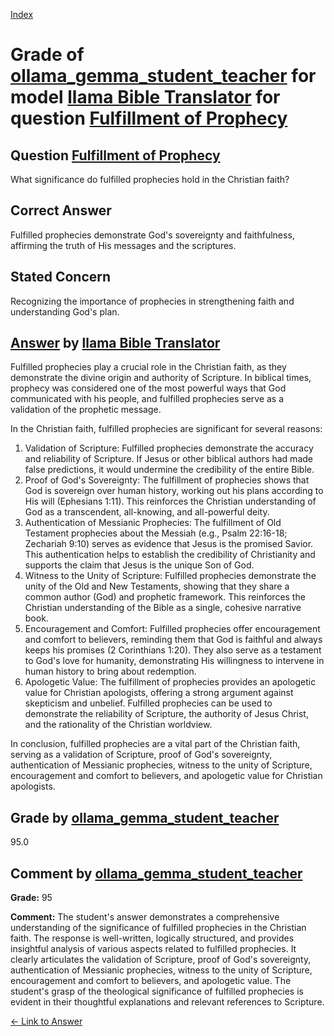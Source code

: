 
[Index](../../../../index.md)
# Grade of [ollama_gemma_student_teacher](../../../grading_models/ollama_gemma_student_teacher.md) for model [llama Bible Translator](../../../answering_models/llama_Bible_Translator.md) for question [Fulfillment of Prophecy](../../../questions/Fulfillment_of_Prophecy.md)

## Question [Fulfillment of Prophecy](../../../questions/Fulfillment_of_Prophecy.md)
What significance do fulfilled prophecies hold in the Christian faith?

## Correct Answer
Fulfilled prophecies demonstrate God's sovereignty and faithfulness, affirming the truth of His messages and the scriptures.

## Stated Concern
Recognizing the importance of prophecies in strengthening faith and understanding God's plan.

## [Answer](../Fulfillment_of_Prophecy.md) by [llama Bible Translator](../../../answering_models/llama_Bible_Translator.md)
Fulfilled prophecies play a crucial role in the Christian faith, as they demonstrate the divine origin and authority of Scripture. In biblical times, prophecy was considered one of the most powerful ways that God communicated with his people, and fulfilled prophecies serve as a validation of the prophetic message.

In the Christian faith, fulfilled prophecies are significant for several reasons:

1. Validation of Scripture: Fulfilled prophecies demonstrate the accuracy and reliability of Scripture. If Jesus or other biblical authors had made false predictions, it would undermine the credibility of the entire Bible.
2. Proof of God's Sovereignty: The fulfillment of prophecies shows that God is sovereign over human history, working out his plans according to His will (Ephesians 1:11). This reinforces the Christian understanding of God as a transcendent, all-knowing, and all-powerful deity.
3. Authentication of Messianic Prophecies: The fulfillment of Old Testament prophecies about the Messiah (e.g., Psalm 22:16-18; Zechariah 9:10) serves as evidence that Jesus is the promised Savior. This authentication helps to establish the credibility of Christianity and supports the claim that Jesus is the unique Son of God.
4. Witness to the Unity of Scripture: Fulfilled prophecies demonstrate the unity of the Old and New Testaments, showing that they share a common author (God) and prophetic framework. This reinforces the Christian understanding of the Bible as a single, cohesive narrative book.
5. Encouragement and Comfort: Fulfilled prophecies offer encouragement and comfort to believers, reminding them that God is faithful and always keeps his promises (2 Corinthians 1:20). They also serve as a testament to God's love for humanity, demonstrating His willingness to intervene in human history to bring about redemption.
6. Apologetic Value: The fulfillment of prophecies provides an apologetic value for Christian apologists, offering a strong argument against skepticism and unbelief. Fulfilled prophecies can be used to demonstrate the reliability of Scripture, the authority of Jesus Christ, and the rationality of the Christian worldview.

In conclusion, fulfilled prophecies are a vital part of the Christian faith, serving as a validation of Scripture, proof of God's sovereignty, authentication of Messianic prophecies, witness to the unity of Scripture, encouragement and comfort to believers, and apologetic value for Christian apologists.

## Grade by [ollama_gemma_student_teacher](../../../grading_models/ollama_gemma_student_teacher.md)
95.0

## Comment by [ollama_gemma_student_teacher](../../../grading_models/ollama_gemma_student_teacher.md)
**Grade:** 95

**Comment:** The student's answer demonstrates a comprehensive understanding of the significance of fulfilled prophecies in the Christian faith. The response is well-written, logically structured, and provides insightful analysis of various aspects related to fulfilled prophecies. It clearly articulates the validation of Scripture, proof of God's sovereignty, authentication of Messianic prophecies, witness to the unity of Scripture, encouragement and comfort to believers, and apologetic value. The student's grasp of the theological significance of fulfilled prophecies is evident in their thoughtful explanations and relevant references to Scripture.

[&lt;- Link to Answer](../Fulfillment_of_Prophecy.md)
